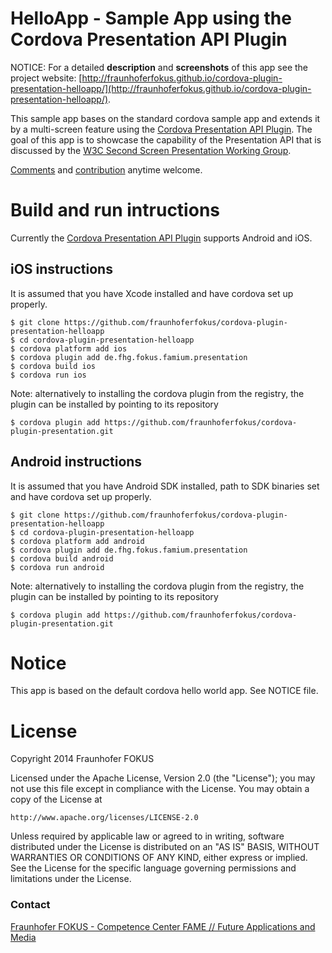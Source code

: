 # HelloApp - Sample App using the Cordova Presentation API Plugin

NOTICE: For a detailed **description** and **screenshots** of this app see the
project website: [http://fraunhoferfokus.github.io/cordova-plugin-presentation-helloapp/](http://fraunhoferfokus.github.io/cordova-plugin-presentation-helloapp/).

This sample app bases on the standard cordova sample app and extends it by a
multi-screen feature using the
[Cordova Presentation API Plugin](http://fraunhoferfokus.github.io/cordova-plugin-presentation/).
The goal of this app is to showcase the capability of the Presentation API that is
discussed by the [W3C Second Screen Presentation Working Group](http://www.w3.org/2014/secondscreen/).

[Comments](https://github.com/fraunhoferfokus/cordova-plugin-presentation-helloapp/issues) and [contribution](https://github.com/fraunhoferfokus/cordova-plugin-presentation-helloapp/pulls) anytime welcome.

# Build and run intructions

Currently the [Cordova Presentation API Plugin](http://fraunhoferfokus.github.io/cordova-plugin-presentation/) supports Android and iOS.

## iOS instructions

It is assumed that you have Xcode installed and have cordova set up
properly.

```
$ git clone https://github.com/fraunhoferfokus/cordova-plugin-presentation-helloapp
$ cd cordova-plugin-presentation-helloapp
$ cordova platform add ios
$ cordova plugin add de.fhg.fokus.famium.presentation
$ cordova build ios
$ cordova run ios
```

Note: alternatively to installing the cordova plugin from the registry, the plugin can be installed by pointing to its repository

```$ cordova plugin add https://github.com/fraunhoferfokus/cordova-plugin-presentation.git```

## Android instructions

It is assumed that you have Android SDK installed, path to SDK binaries set
and have cordova set up properly.

```
$ git clone https://github.com/fraunhoferfokus/cordova-plugin-presentation-helloapp
$ cd cordova-plugin-presentation-helloapp
$ cordova platform add android
$ cordova plugin add de.fhg.fokus.famium.presentation
$ cordova build android
$ cordova run android
```

Note: alternatively to installing the cordova plugin from the registry, the plugin can be installed by pointing to its repository

```$ cordova plugin add https://github.com/fraunhoferfokus/cordova-plugin-presentation.git```

# Notice

This app is based on the default cordova hello world app. See NOTICE file.

# License

Copyright 2014 Fraunhofer FOKUS

Licensed under the Apache License, Version 2.0 (the "License");
you may not use this file except in compliance with the License.
You may obtain a copy of the License at

    http://www.apache.org/licenses/LICENSE-2.0

Unless required by applicable law or agreed to in writing, software
distributed under the License is distributed on an "AS IS" BASIS,
WITHOUT WARRANTIES OR CONDITIONS OF ANY KIND, either express or implied.
See the License for the specific language governing permissions and
limitations under the License.

### Contact

[Fraunhofer FOKUS - Competence Center FAME // Future Applications and Media](http://www.fokus.fraunhofer.de/en/fame/index.html)

